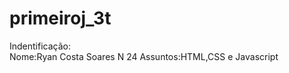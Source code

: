# primeiroj_3t  
Indentificação:    
Nome:Ryan Costa Soares     N 24
Assuntos:HTML,CSS e Javascript
